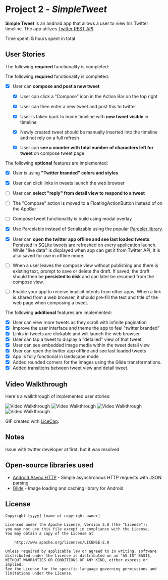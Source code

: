 # Project 2 - *SimpleTweet*

**Simple Tweet** is an android app that allows a user to view his Twitter timeline. The app utilizes [Twitter REST API](https://dev.twitter.com/rest/public).

Time spent: **5** hours spent in total

## User Stories

The following **required** functionality is completed:

The following **required** functionality is completed:

- [X] User can **compose and post a new tweet**
  - [X] User can click a “Compose” icon in the Action Bar on the top right
  - [X] User can then enter a new tweet and post this to twitter
  - [X] User is taken back to home timeline with **new tweet visible** in timeline
  - [X] Newly created tweet should be manually inserted into the timeline and not rely on a full refresh
  - [X] User can **see a counter with total number of characters left for tweet** on compose tweet page


The following **optional** features are implemented:

- [X] User is using **"Twitter branded" colors and styles**
- [X] User can click links in tweets launch the web browser 
- [ ] User can **select "reply" from detail view to respond to a tweet**
- [ ] The "Compose" action is moved to a FloatingActionButton instead of on the AppBar
- [ ] Compose tweet functionality is build using modal overlay
- [X] Use Parcelable instead of Serializable using the popular [Parceler library](http://guides.codepath.org/android/Using-Parceler).
- [X] User can **open the twitter app offline and see last loaded tweets**. Persisted in SQLite tweets are refreshed on every application launch. While "live data" is displayed when app can get it from Twitter API, it is also saved for use in offline mode.
- [ ] When a user leaves the compose view without publishing and there is existing text, prompt to save or delete the draft. If saved, the draft should then be **persisted to disk** and can later be resumed from the compose view.
- [ ] Enable your app to receive implicit intents from other apps. When a link is shared from a web browser, it should pre-fill the text and title of the web page when composing a tweet. 


The following **additional** features are implemented:

- [X] User can view more tweets as they scroll with infinite pagination
- [X] Improve the user interface and theme the app to feel "twitter branded"
- [X] Links in tweets are clickable and will launch the web browser
- [X] User can tap a tweet to display a "detailed" view of that tweet
- [X] User can see embedded image media within the tweet detail view
- [X] User can open the twitter app offline and see last loaded tweets
- [X] App is fully functional in landscape mode
- [X] Added rounded corners for the images using the Glide transformations.
- [X] Added transitions between tweet view and detail tweet.

## Video Walkthrough

Here's a walkthrough of implemented user stories:

<img src='https://i.imgur.com/yPOOBOB.gif' width='' alt='Video Walkthrough' />
<img src='https://i.imgur.com/7DkOggz.gif' width='' alt='Video Walkthrough' />
<img src='https://i.imgur.com/dTBM2WK.gif' width='' alt='Video Walkthrough' />
<img src='https://i.imgur.com/ZjyNQ6m.gif' width='' alt='Video Walkthrough' />



GIF created with [LiceCap](http://www.cockos.com/licecap/).

## Notes

 Issue with twitter developer at first, but it was resolved

## Open-source libraries used

- [Android Async HTTP](https://github.com/codepath/CPAsyncHttpClient) - Simple asynchronous HTTP requests with JSON parsing
- [Glide](https://github.com/bumptech/glide) - Image loading and caching library for Android

## License

    Copyright [yyyy] [name of copyright owner]

    Licensed under the Apache License, Version 2.0 (the "License");
    you may not use this file except in compliance with the License.
    You may obtain a copy of the License at

        http://www.apache.org/licenses/LICENSE-2.0

    Unless required by applicable law or agreed to in writing, software
    distributed under the License is distributed on an "AS IS" BASIS,
    WITHOUT WARRANTIES OR CONDITIONS OF ANY KIND, either express or implied.
    See the License for the specific language governing permissions and
    limitations under the License.
